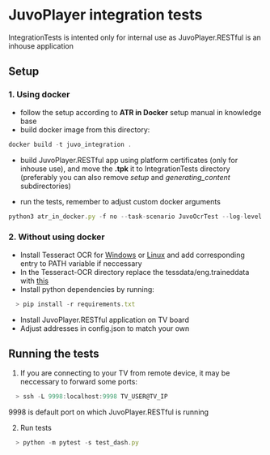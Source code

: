 # JuvoPlayer integration tests
IntegrationTests is intented only for internal use as JuvoPlayer.RESTful is an inhouse application
## Setup
### 1. Using docker
* follow the setup according to **ATR in Docker** setup manual in knowledge base
* build docker image from this directory:
 ```javascript
docker build -t juvo_integration .
```
* build JuvoPlayer.RESTful app using platform certificates (only for inhouse use), and move the **.tpk** it to IntegrationTests directory (preferably you can also remove *setup* and *generating_content* subdirectories)
  
* run the tests, remember to adjust custom docker arguments
 ```javascript
python3 atr_in_docker.py -f no --task-scenario JuvoOcrTest --log-level debug --dlog-tags JuvoPlayer UT DOTNET_LAUNCHER --docker-image juvo_integration --custom-docker-arguments="-v /full/path/to/IntegrationTests:/root/atr/src/tests/juvo_ocr_test:rw --env BOARD_USER=put_user_here --env BOARD_PASS=put_password_here"
```
### 2. Without using docker
* Install Tesseract OCR for [Windows](https://github.com/UB-Mannheim/tesseract/wiki) or [Linux](https://medium.com/quantrium-tech/installing-tesseract-4-on-ubuntu-18-04-b6fcd0cbd78f) and add corresponding entry to PATH variable if neccessary
* In the Tesseract-OCR directory replace the tessdata/eng.traineddata with [this](https://github.com/tesseract-ocr/tessdata/blob/master/eng.traineddata)
* Install python dependencies by running:
 ```javascript
   > pip install -r requirements.txt
```
* Install JuvoPlayer.RESTful application on TV board
* Adjust addresses in config.json to match your own
## Running the tests
1. If you are connecting to your TV from remote device, it may be neccessary to forward some ports:
 ```javascript
   > ssh -L 9998:localhost:9998 TV_USER@TV_IP
```
9998 is default port on which JuvoPlayer.RESTful is running

2. Run tests
 ```javascript
   > python -m pytest -s test_dash.py
```
